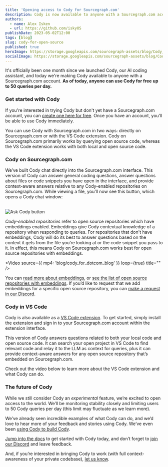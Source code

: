 ```yaml
---
title: 'Opening access to Cody for Sourcegraph.com'
description: Cody is now available to anyone with a Sourcegraph.com account.
authors:
  - name: Alex Isken
  - url: https://github.com/iskyOS
publishDate: 2023-05-02T12:00
tags: [blog]
slug: cody-for-open-source
published: true
heroImage: https://storage.googleapis.com/sourcegraph-assets/blog/Cody_hero_dark.png
socialImage: https://storage.googleapis.com/sourcegraph-assets/blog/Cody_hero_dark.png
---
```


It's officially been one month since we launched Cody, our AI coding assistant, and today we're making Cody available to anyone with a Sourcegraph.com account. **As of today, anyone can use Cody for free up to 50 queries per day.**

### Get started with Cody

If you're interested in trying Cody but don't yet have a Sourcegraph.com account, you can [create one here for free](https://sourcegraph.com/sign-up). Once you have an account, you’ll be able to use Cody immediately.

You can use Cody with Sourcegraph.com in two ways: directly on Sourcegraph.com or with the VS Code extension. Cody on Sourcegraph.com primarily works by querying open source code, whereas the VS Code extension works with both local and open source code.

### Cody on Sourcegraph.com

We’ve built Cody chat directly into the Sourcegraph.com interface. This version of Cody can answer general coding questions, answer questions about files or code snippets you have open in the interface, and provide context-aware answers relative to any Cody-enabled repositories on Sourcegraph.com.  While viewing a file, you’ll now see this button, which opens a Cody chat window:

<br/>
<img
  style={{marginTop: "0px", marginBottom: "20px", width: "15%"}}
  src="https://storage.googleapis.com/sourcegraph-assets/blog/ask_cody_button.png"
  alt="Ask Cody button"
/>
<br/>

*Cody-enabled repositories* refer to open source repositories which have embeddings enabled. Embeddings give Cody contextual knowledge of a repository when responding to queries. For repositories that don't have embeddings, Cody will do its best to answer questions based on the context it gets from the file you’re looking at or the code snippet you pass to it. In effect, this means Cody on Sourcegraph.com works best for open source repositories with embeddings.

<Video 
  source={{
    mp4: 'blog/cody_for_dotcom_blog'
  }}
  loop={true}
  title=""
/><br/>

You can [read more about embeddings](https://docs.sourcegraph.com/cody/explanations/code_graph_context), or [see the list of open source repositories with embeddings](https://docs.sourcegraph.com/cody/embedded-repos). If you’d like to request that we add embeddings for a specific open source repository, you can [make a request in our Discord](https://discord.gg/sourcegraph-969688426372825169).

### Cody in VS Code

Cody is also available as a [VS Code extension](https://marketplace.visualstudio.com/items?itemName=sourcegraph.cody-ai). To get started, simply install the extension and sign in to your Sourcegraph.com account within the extension interface.

This version of Cody answers questions related to both your local code and open source code. It can search your open project in VS Code to find relevant code and relay it to the LLM as context for queries, plus it can provide context-aware answers for any open source repository that’s embedded on Sourcegraph.com.

Check out the video below to learn more about the VS Code extension and what Cody can do.

<YouTube
  title="Sourcegraph Cody: your AI coding assistant" 
  id="fmir_bUyygw"
  showTitle={false}
/>

### The future of Cody

While we still consider Cody an *experimental* feature, we’re excited to open access to the world. We’ll be monitoring stability closely and limiting users to 50 Cody queries per day (this limit may fluctuate as we learn more).

We’ve already seen incredible examples of what Cody can do, and we’d love to hear more of your feedback and stories using Cody. We’ve even been [using Cody to build Cody](https://twitter.com/beyang/status/1647744307045228544?s=20). 

[Jump into the docs](https://docs.sourcegraph.com/cody) to get started with Cody today, and don’t forget to [join our Discord](https://discord.gg/sourcegraph-969688426372825169) and leave feedback.

And, if you’re interested in bringing Cody to work (with full context-awareness of your private codebase), [let us know](https://about.sourcegraph.com/cody).
